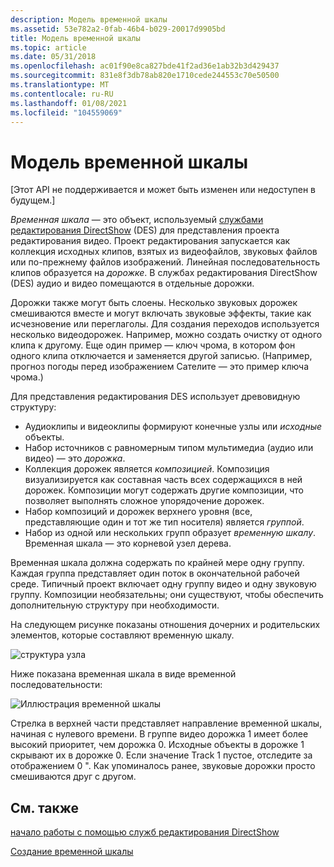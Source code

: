 ```yaml
---
description: Модель временной шкалы
ms.assetid: 53e782a2-0fab-46b4-b029-20017d9905bd
title: Модель временной шкалы
ms.topic: article
ms.date: 05/31/2018
ms.openlocfilehash: ac01f90e8ca827bde41f2ad36e1ab32b3d429437
ms.sourcegitcommit: 831e8f3db78ab820e1710cede244553c70e50500
ms.translationtype: MT
ms.contentlocale: ru-RU
ms.lasthandoff: 01/08/2021
ms.locfileid: "104559069"
---
```

# <a name="the-timeline-model"></a>Модель временной шкалы

\[Этот API не поддерживается и может быть изменен или недоступен в будущем.\]

*Временная шкала* — это объект, используемый [службами редактирования DirectShow](directshow-editing-services.md) (DES) для представления проекта редактирования видео. Проект редактирования запускается как коллекция исходных клипов, взятых из видеофайлов, звуковых файлов или по-прежнему файлов изображений. Линейная последовательность клипов образуется на *дорожке*. В службах редактирования DirectShow (DES) аудио и видео помещаются в отдельные дорожки.

Дорожки также могут быть слоены. Несколько звуковых дорожек смешиваются вместе и могут включать звуковые эффекты, такие как исчезновение или переглаголы. Для создания переходов используется несколько видеодорожек. Например, можно создать очистку от одного клипа к другому. Еще один пример — ключ чрома, в котором фон одного клипа отключается и заменяется другой записью. (Например, прогноз погоды перед изображением Сателите — это пример ключа чрома.)

Для представления редактирования DES использует древовидную структуру:

-   Аудиоклипы и видеоклипы формируют конечные узлы или *исходные* объекты.
-   Набор источников с равномерным типом мультимедиа (аудио или видео) — это *дорожка*.
-   Коллекция дорожек является *композицией*. Композиция визуализируется как составная часть всех содержащихся в ней дорожек. Композиции могут содержать другие композиции, что позволяет выполнять сложное упорядочение дорожек.
-   Набор композиций и дорожек верхнего уровня (все, представляющие один и тот же тип носителя) является *группой*.
-   Набор из одной или нескольких групп образует *временную шкалу*. Временная шкала — это корневой узел дерева.

Временная шкала должна содержать по крайней мере одну группу. Каждая группа представляет один поток в окончательной рабочей среде. Типичный проект включает одну группу видео и одну звуковую группу. Композиции необязательны; они существуют, чтобы обеспечить дополнительную структуру при необходимости.

На следующем рисунке показаны отношения дочерних и родительских элементов, которые составляют временную шкалу.

![структура узла](images/timeline1.png)

Ниже показана временная шкала в виде временной последовательности:

![Иллюстрация временной шкалы](images/timeline2.png)

Стрелка в верхней части представляет направление временной шкалы, начиная с нулевого времени. В группе видео дорожка 1 имеет более высокий приоритет, чем дорожка 0. Исходные объекты в дорожке 1 скрывают их в дорожке 0. Если значение Track 1 пустое, отследите за отображением 0 ". Как упоминалось ранее, звуковые дорожки просто смешиваются друг с другом.

## <a name="related-topics"></a>См. также

<dl> <dt>

[начало работы с помощью служб редактирования DirectShow](getting-started-with-directshow-editing-services.md)
</dt> <dt>

[Создание временной шкалы](constructing-a-timeline.md)
</dt> </dl>

 

 



